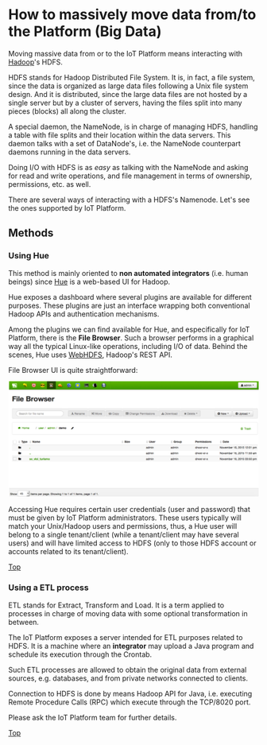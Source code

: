 # <a name="top"></a>How to massively move data from/to the Platform (Big Data)
Moving massive data from or to the IoT Platform means interacting with [Hadoop](http://hadoop.apache.org/)'s HDFS.

HDFS stands for Hadoop Distributed File System. It is, in fact, a file system, since the data is organized as large data files following a Unix file system design. And it is distributed, since the large data files are not hosted by a single server but by a cluster of servers, having the files split into many pieces (blocks) all along the cluster.

A special daemon, the NameNode, is in charge of managing HDFS, handling a table with file splits and their location within the data servers. This daemon talks with a set of DataNode's, i.e. the NameNode counterpart daemons running in the data servers.

Doing I/O with HDFS is as <i>easy</i> as talking with the NameNode and asking for read and write operations, and file management in terms of ownership, permissions, etc. as well.

There are several ways of interacting with a HDFS's Namenode. Let's see the ones supported by IoT Platform.

## Methods
### Using Hue
This method is mainly oriented to **non automated integrators** (i.e. human beings) since [Hue](http://gethue.com/) is a web-based UI for Hadoop. 

Hue exposes a dashboard where several plugins are available for different purposes. These plugins are just an interface wrapping both conventional Hadoop APIs and authentication mechanisms.

Among the plugins we can find available for Hue, and especifically for IoT Platform, there is the **File Browser**. Such a browser performs in a graphical way all the typical Linux-like operations, including I/O of data. Behind the scenes, Hue uses [WebHDFS](https://hadoop.apache.org/docs/current/hadoop-project-dist/hadoop-hdfs/HdfsUserGuide.html), Hadoop's REST API.

File Browser UI is quite straightforward:

![](./images/hue_file_browser.png)

Accessing Hue requires certain user credentials (user and password) that must be given by IoT Platform administrators. These users typically will match your Unix/Hadoop users and permissions, thus, a Hue user will belong to a single tenant/client (while a tenant/client may have several users) and will have limited access to HDFS (only to those HDFS account or accounts related to its tenant/client).

[Top](#top)

### Using a ETL process
ETL stands for Extract, Transform and Load. It is a term applied to processes in charge of moving data with some optional transformation in between.

The IoT Platform exposes a server intended for ETL purposes related to HDFS. It is a machine where an **integrator** may upload a Java program and schedule its execution through the Crontab.

Such ETL processes are allowed to obtain the original data from external sources, e.g. databases, and from private networks connected to clients.

Connection to HDFS is done by means Hadoop API for Java, i.e. executing Remote Procedure Calls (RPC) which execute through the TCP/8020 port.

Please ask the IoT Platform team for further details.

[Top](#top)
